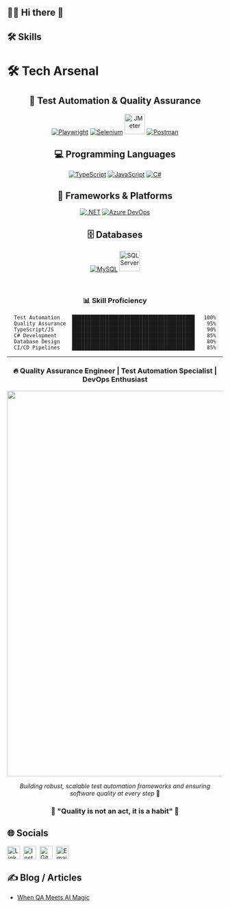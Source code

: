 ## 🧑‍💻 Hi there 👋

<!--
**Katyayanilal/Katyayanilal** is a ✨ _special_ ✨ repository because its `README.md` (this file) appears on your GitHub profile.

Here are some ideas to get you started:

- 🔭 I’m currently working on ...
- 🌱 I’m currently learning ...
- 👯 I’m looking to collaborate on ...
- 🤔 I’m looking for help with ...
- 💬 Ask me about ...
- 📫 How to reach me: ...
- 😄 Pronouns: ...
- ⚡ Fun fact: ...
-->

## 🛠️ Skills

# 🛠️ Tech Arsenal

<div align="center">

## 🎯 Test Automation & Quality Assurance
<p align="center">
  <a href="https://playwright.dev/"><img src="https://skillicons.dev/icons?i=playwright" alt="Playwright" /></a>
  <a href="https://www.selenium.dev"><img src="https://skillicons.dev/icons?i=selenium" alt="Selenium" /></a>
  <a href="https://jmeter.apache.org/"><img src="https://cdn.jsdelivr.net/gh/devicons/devicon/icons/jmeter/jmeter-original.svg" alt="JMeter" width="48" height="48"/></a>
  <a href="https://postman.com"><img src="https://skillicons.dev/icons?i=postman" alt="Postman" /></a>
</p>

## 💻 Programming Languages
<p align="center">
  <a href="https://www.typescriptlang.org/"><img src="https://skillicons.dev/icons?i=typescript" alt="TypeScript" /></a>
  <a href="https://developer.mozilla.org/en-US/docs/Web/JavaScript"><img src="https://skillicons.dev/icons?i=javascript" alt="JavaScript" /></a>
  <a href="https://www.w3schools.com/cs/"><img src="https://skillicons.dev/icons?i=cs" alt="C#" /></a>
</p>

## 🚀 Frameworks & Platforms
<p align="center">
  <a href="https://dotnet.microsoft.com/"><img src="https://skillicons.dev/icons?i=dotnet" alt=".NET" /></a>
  <a href="https://azure.microsoft.com/en-us/services/devops/"><img src="https://skillicons.dev/icons?i=azure" alt="Azure DevOps" /></a>
</p>

## 🗄️ Databases
<p align="center">
  <a href="https://www.mysql.com/"><img src="https://skillicons.dev/icons?i=mysql" alt="MySQL" /></a>
  <a href="https://www.microsoft.com/en-us/sql-server"><img src="https://cdn.jsdelivr.net/gh/devicons/devicon/icons/microsoftsqlserver/microsoftsqlserver-plain.svg" alt="SQL Server" width="48" height="48"/></a>
</p>

<br/>

### 📊 Skill Proficiency

```text
Test Automation    ████████████████████████████████████████   100%
Quality Assurance  ████████████████████████████████████████    95%
TypeScript/JS      ████████████████████████████████████████    90%
C# Development     ████████████████████████████████████████    85%
Database Design    ████████████████████████████████████████    80%
CI/CD Pipelines    ████████████████████████████████████████    85%
```

</div>

---

<div align="center">

### 🔥 **Quality Assurance Engineer** | **Test Automation Specialist** | **DevOps Enthusiast**

<img src="https://user-images.githubusercontent.com/74038190/212284100-561aa473-3905-4a80-b561-0d28506553ee.gif" width="900">

*Building robust, scalable test automation frameworks and ensuring software quality at every step* 🎯

### 🌟 **"Quality is not an act, it is a habit"** 🌟

</div>

## 🌐 Socials

<p align="left">
<a href="www.linkedin.com/in/katyayani-lal" target="blank"><img align="center" src="https://raw.githubusercontent.com/rahuldkjain/github-profile-readme-generator/master/src/images/icons/Social/linked-in-alt.svg" alt="LinkedIn" height="30" width="30" /></a>&nbsp
<a href="https://instagram.com/kat_yayani_" target="blank"><img align="center" src="https://raw.githubusercontent.com/rahuldkjain/github-profile-readme-generator/master/src/images/icons/Social/instagram.svg" alt="Instagram" height="30" width="30" /></a>&nbsp
<a href="https://github.com/Katyayanilal" target="blank"><img align="center" src="https://raw.githubusercontent.com/rahuldkjain/github-profile-readme-generator/master/src/images/icons/Social/github.svg" alt="GitHub" height="30" width="30" /></a>&nbsp
<a href="mailto:mailatklal2000@gmail.com" target="blank"><img align="center" src="https://raw.githubusercontent.com/gauravghongde/social-icons/master/SVG/Color/Gmail.svg" alt="Email" height="30" width="30" /></a>&nbsp;
</p>

## ✍️ Blog / Articles
- [When QA Meets AI Magic](https://insightconsultants.co/when-qa-meets-ai-magic/)

